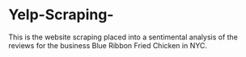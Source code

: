# Yelp-Scraping-
This is the website scraping placed into a sentimental analysis of the reviews for the business Blue Ribbon Fried Chicken in NYC. 
